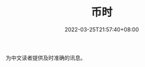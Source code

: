 ﻿---
weight: 
title: "币时"
description: "为中文读者提供及时准确的讯息"
date: 2022-03-25T21:57:40+08:00
lastmod: 2022-03-25T16:45:40+08:00
draft: false
authors: ["Metabd"]
featuredImage: "bishi.jpg"
link: ""
tags: ["元宇宙资讯","币时"]
categories: ["navigation"]
navigation: ["元宇宙资讯"]
lightgallery: true
toc: true
pinned: false
recommend: false
recommend1: false
---
为中文读者提供及时准确的讯息。
